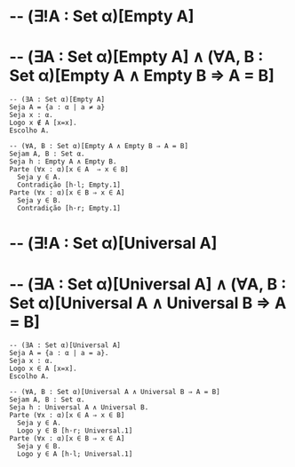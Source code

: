 # -- (∃!A : Set α)[Empty A]
# -- (∃A : Set α)[Empty A] ∧ (∀A, B : Set α)[Empty A ∧ Empty B ⇒ A = B]

```
-- (∃A : Set α)[Empty A]
Seja A = {a : α | a ≠ a}
Seja x : α.
Logo x ∉ A [x=x].
Escolho A.

-- (∀A, B : Set α)[Empty A ∧ Empty B ⇒ A = B]
Sejam A, B : Set α.
Seja h : Empty A ∧ Empty B.
Parte (∀x : α)[x ∈ A  ⇒ x ∈ B]
  Seja y ∈ A.
  Contradição [h·l; Empty.1]
Parte (∀x : α)[x ∈ B ⇒ x ∈ A]
  Seja y ∈ B.
  Contradição [h·r; Empty.1]
```

# -- (∃!A : Set α)[Universal A]
# -- (∃A : Set α)[Universal A] ∧ (∀A, B : Set α)[Universal A ∧ Universal B ⇒ A = B]

```
-- (∃A : Set α)[Universal A]
Seja A = {a : α | a = a}.
Seja x : α.
Logo x ∈ A [x=x].
Escolho A.

-- (∀A, B : Set α)[Universal A ∧ Universal B ⇒ A = B]
Sejam A, B : Set α.
Seja h : Universal A ∧ Universal B.
Parte (∀x : α)[x ∈ A ⇒ x ∈ B]
  Seja y ∈ A.
  Logo y ∈ B [h·r; Universal.1]
Parte (∀x : α)[x ∈ B ⇒ x ∈ A]
  Seja y ∈ B.
  Logo y ∈ A [h·l; Universal.1]
```